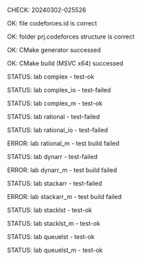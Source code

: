 CHECK: 20240302-025526
OK: file codeforces.id is correct
OK: folder prj.codeforces structure is correct
OK: CMake generator successed
OK: CMake build (MSVC x64) successed
STATUS: lab complex - test-ok
STATUS: lab complex_io - test-failed
STATUS: lab complex_m - test-ok
STATUS: lab rational - test-failed
STATUS: lab rational_io - test-failed
ERROR: lab rational_m - test build failed
STATUS: lab dynarr - test-failed
ERROR: lab dynarr_m - test build failed
STATUS: lab stackarr - test-failed
ERROR: lab stackarr_m - test build failed
STATUS: lab stacklst - test-ok
STATUS: lab stacklst_m - test-ok
STATUS: lab queuelst - test-ok
STATUS: lab queuelst_m - test-ok
